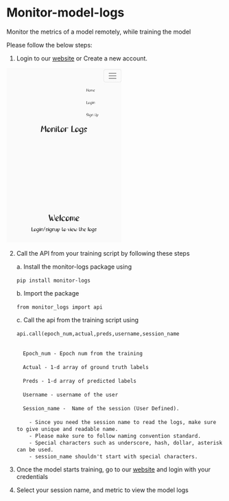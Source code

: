 # Monitor-model-logs
Monitor the metrics of a model remotely, while training the model 

Please follow the below steps:

  1. Login to our [website](http://139.162.6.184:5000/) or Create a new account.
  
  ![app](https://github.com/Vinithavn/Monitor-model-logs/blob/master/Screenshot_2022-08-30-15-59-19-17_40deb401b9ffe8e1df2f1cc5ba480b12.jpg)
  
  2. Call the API from your training script by following these steps
 
      a. Install the monitor-logs package using
      
      ```pip install monitor-logs```
      
      
      b. Import the package
      
      ```from monitor_logs import api```
      
      c. Call the api from the training script using
      
      ```api.call(epoch_num,actual,preds,username,session_name```
      
      ```
      
        Epoch_num - Epoch num from the training
        
        Actual - 1-d array of ground truth labels
        
        Preds - 1-d array of predicted labels
        
        Username - username of the user
        
        Session_name -  Name of the session (User Defined).
        
          - Since you need the session name to read the logs, make sure to give unique and readable name.
          - Please make sure to follow naming convention standard.
          - Special characters such as underscore, hash, dollar, asterisk can be used.
          - session_name shouldn't start with special characters.
       ```

  3. Once the model starts training, go to our [website](http://139.162.6.184:5000/) and login with your credentials
  4. Select your session name, and metric to view the model logs



